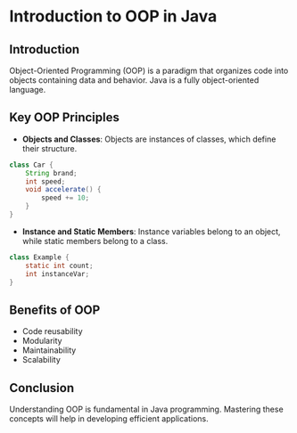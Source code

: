 # Introduction to OOP in Java

## Introduction
Object-Oriented Programming (OOP) is a paradigm that organizes code into objects containing data and behavior. Java is a fully object-oriented language.

## Key OOP Principles
- **Objects and Classes**: Objects are instances of classes, which define their structure.
```java
class Car {
    String brand;
    int speed;
    void accelerate() {
        speed += 10;
    }
}
```

- **Instance and Static Members**: Instance variables belong to an object, while static members belong to a class.
```java
class Example {
    static int count;
    int instanceVar;
}
```

## Benefits of OOP
- Code reusability
- Modularity
- Maintainability
- Scalability

## Conclusion
Understanding OOP is fundamental in Java programming. Mastering these concepts will help in developing efficient applications.

